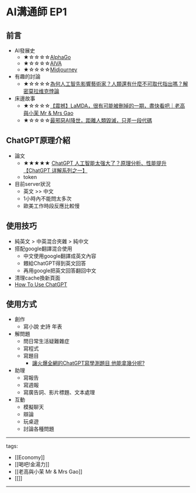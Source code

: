 # AI溝通師 EP1

## 前言
* AI發展史
  * ★☆☆☆☆[AlphaGo](https://zh.wikipedia.org/wiki/AlphaGo)
  * ★☆☆☆☆[AIVA](https://zh.wikipedia.org/zh-tw/%E8%89%BE%E5%A8%B2)
  * ★☆☆☆☆[Midjourney](https://en.wikipedia.org/wiki/Midjourney)
* 有趣的討論
  * ★☆☆☆☆[為何人工智先影響藝術家？人類還有什麼不可取代指出嗎？解密莫拉维克悖論](https://www.youtube.com/watch?v=8GzHO5-ziYo)
* 床邊故事
  * ★☆☆☆☆[【震撼】LaMDA，很有可能被刪掉的一期，盡快看吧｜老高與小茉 Mr & Mrs Gao](https://youtu.be/1rmPnO1eqL4)
  * ★☆☆☆☆[最邪惡AI降世，距離人類毀滅，只差一段代碼](https://youtu.be/n_1x_jlSwJQ)

## ChatGPT原理介紹
* 論文
  * ★★★★★ [ChatGPT 人工智能太强大了？原理分析、性能提升【ChatGPT 详解系列之一】](https://youtu.be/S3xgoFFwlpM)
  * token
* 目前server狀況
  * 英文 >> 中文 
  * 1小時內不能問太多次
  * 歐美工作時段反應比較慢

## 使用技巧
* 純英文 > 中英混合夾雜 > 純中文
* 搭配google翻譯混合使用
  * 中文使用google翻譯成英文內容
  * 餵給ChatGPT得到英文回答
  * 再用google把英文回答翻回中文
* 清理cache換新頁面
* [How To Use ChatGPT](/Knowledge/Applied%20Sciences/Technology/HowToUseChatGPT)

## 使用方式
* 創作
  * 寫小說 史詩 年表 
* 解問題
  * 問日常生活疑難雜症
  * 寫程式
  * 寫題目
    * [讓火爆全網的ChatGPT寫學測題目 他能拿幾分呢?](https://www.youtube.com/watch?v=2N4KouAlJDc)
* 助理
  * 寫報告
  * 寫週報
  * 寫廣告詞、影片標題、文本處理
* 互動
  * 模擬聊天
  * 辯論
  * 玩桌遊
  * 討論各種問題

---
tags:
  - [[Economy]]
  - [[喝吧!金湯力]]
  - [[老高與小茉 Mr & Mrs Gao]]
  - [[]]

---